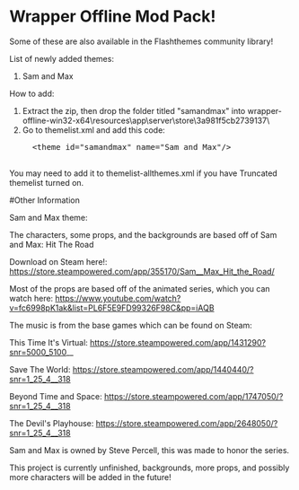 # Wrapper Offline Mod Pack!


Some of these are also available in the Flashthemes community library!

List of newly added themes:
1. Sam and Max


How to add:

1. Extract the zip, then drop the folder titled "samandmax" into wrapper-offline-win32-x64\resources\app\server\store\3a981f5cb2739137\
2. Go to themelist.xml and add this code:
   <pre>
     &lttheme id="samandmax" name="Sam and Max"/&gt 
     </pre>
You may need to add it to themelist-allthemes.xml if you have Truncated themelist turned on.


#Other Information

Sam and Max theme:

The characters, some props, and the backgrounds are based off of Sam and Max: Hit The Road

Download on Steam here!: https://store.steampowered.com/app/355170/Sam__Max_Hit_the_Road/

Most of the props are based off of the animated series, which you can watch here:
https://www.youtube.com/watch?v=fc6998pK1ak&list=PL6F5E9FD99326F98C&pp=iAQB

The music is from the base games which can be found on Steam:

This Time It's Virtual: https://store.steampowered.com/app/1431290?snr=5000_5100__

Save The World: https://store.steampowered.com/app/1440440/?snr=1_25_4__318

Beyond Time and Space: https://store.steampowered.com/app/1747050/?snr=1_25_4__318

The Devil's Playhouse: https://store.steampowered.com/app/2648050/?snr=1_25_4__318

Sam and Max is owned by Steve Percell, this was made to honor the series.

This project is currently unfinished, backgrounds, more props, and possibly more characters will be added in the future!

